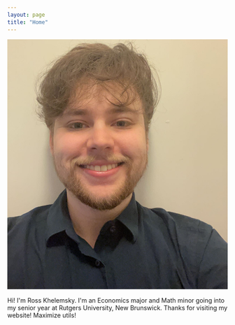 ```yaml
---
layout: page
title: "Home"
---
```


![Me!](facepic.JPG)

Hi! I'm Ross Khelemsky. I'm an Economics major and Math minor going into my senior year at Rutgers University, New Brunswick. Thanks for visiting my website! Maximize utils!
